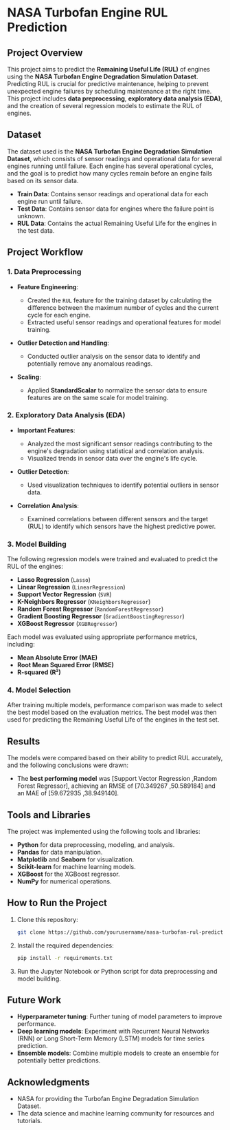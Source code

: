 # NASA Turbofan Engine RUL Prediction

## Project Overview

This project aims to predict the **Remaining Useful Life (RUL)** of engines using the **NASA Turbofan Engine Degradation Simulation Dataset**. Predicting RUL is crucial for predictive maintenance, helping to prevent unexpected engine failures by scheduling maintenance at the right time. This project includes **data preprocessing**, **exploratory data analysis (EDA)**, and the creation of several regression models to estimate the RUL of engines.

## Dataset

The dataset used is the **NASA Turbofan Engine Degradation Simulation Dataset**, which consists of sensor readings and operational data for several engines running until failure. Each engine has several operational cycles, and the goal is to predict how many cycles remain before an engine fails based on its sensor data.

- **Train Data**: Contains sensor readings and operational data for each engine run until failure.
- **Test Data**: Contains sensor data for engines where the failure point is unknown.
- **RUL Data**: Contains the actual Remaining Useful Life for the engines in the test data.

## Project Workflow

### 1. Data Preprocessing

- **Feature Engineering**: 
  - Created the `RUL` feature for the training dataset by calculating the difference between the maximum number of cycles and the current cycle for each engine.
  - Extracted useful sensor readings and operational features for model training.

- **Outlier Detection and Handling**: 
  - Conducted outlier analysis on the sensor data to identify and potentially remove any anomalous readings.

- **Scaling**: 
  - Applied **StandardScalar** to normalize the sensor data to ensure features are on the same scale for model training.

### 2. Exploratory Data Analysis (EDA)

- **Important Features**: 
  - Analyzed the most significant sensor readings contributing to the engine's degradation using statistical and correlation analysis.
  - Visualized trends in sensor data over the engine's life cycle.
  
- **Outlier Detection**: 
  - Used visualization techniques to identify potential outliers in sensor data.

- **Correlation Analysis**: 
  - Examined correlations between different sensors and the target (RUL) to identify which sensors have the highest predictive power.

### 3. Model Building

The following regression models were trained and evaluated to predict the RUL of the engines:

- **Lasso Regression** (`Lasso`)
- **Linear Regression** (`LinearRegression`)
- **Support Vector Regression** (`SVR`)
- **K-Neighbors Regressor** (`KNeighborsRegressor`)
- **Random Forest Regressor** (`RandomForestRegressor`)
- **Gradient Boosting Regressor** (`GradientBoostingRegressor`)
- **XGBoost Regressor** (`XGBRegressor`)

Each model was evaluated using appropriate performance metrics, including:
- **Mean Absolute Error (MAE)**
- **Root Mean Squared Error (RMSE)**
- **R-squared (R²)**

### 4. Model Selection

After training multiple models, performance comparison was made to select the best model based on the evaluation metrics. The best model was then used for predicting the Remaining Useful Life of the engines in the test set.

## Results

The models were compared based on their ability to predict RUL accurately, and the following conclusions were drawn:

- The **best performing model** was [Support Vector Regression	,Random Forest Regressor], achieving an RMSE of [70.349267	,50.589184] and an MAE of [59.672935	,38.949140].


## Tools and Libraries

The project was implemented using the following tools and libraries:

- **Python** for data preprocessing, modeling, and analysis.
- **Pandas** for data manipulation.
- **Matplotlib** and **Seaborn** for visualization.
- **Scikit-learn** for machine learning models.
- **XGBoost** for the XGBoost regressor.
- **NumPy** for numerical operations.

## How to Run the Project

1. Clone this repository:
   ```bash
   git clone https://github.com/yourusername/nasa-turbofan-rul-prediction.git
   ```
2. Install the required dependencies:
   ```bash
   pip install -r requirements.txt
   ```
3. Run the Jupyter Notebook or Python script for data preprocessing and model building.

## Future Work

- **Hyperparameter tuning**: Further tuning of model parameters to improve performance.
- **Deep learning models**: Experiment with Recurrent Neural Networks (RNN) or Long Short-Term Memory (LSTM) models for time series prediction.
- **Ensemble models**: Combine multiple models to create an ensemble for potentially better predictions.

## Acknowledgments

- NASA for providing the Turbofan Engine Degradation Simulation Dataset.
- The data science and machine learning community for resources and tutorials.
